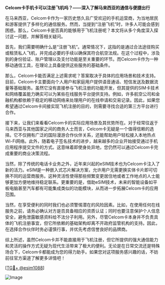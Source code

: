 **Celcom卡手机卡可以注册飞机吗？——深入了解马来西亚的通信与便捷出行**

在马来西亚，Celcom卡作为一家历史悠久且广受欢迎的手机运营商，为当地居民和游客提供了多样化的通信服务。然而，当提到“注册飞机”时，许多人可能会感到困惑。那么，Celcom卡是否真的能够用于飞机注册呢？本文将从多个角度深入探讨这一问题，并解答相关疑问。

首先，我们需要明确什么是“注册飞机”。通常情况下，这指的是通过合法途径购买或租赁私人飞机，并完成必要的手续以确保其符合航空法规。在这个过程中，涉及到的身份验证、账户管理以及支付功能是至关重要的环节。而Celcom卡作为一种移动通信工具，在理论上具备提供这些服务的基础条件。

那么，Celcom卡能否满足上述需求呢？答案取决于具体的应用场景和技术支持。目前，Celcom卡主要面向个人用户和家庭用户提供语音通话、短信发送及数据流量等基础服务。虽然它没有直接参与飞机注册的功能开发，但其提供的SIM卡技术和网络覆盖能力确实可以为某些在线服务平台提供支持。例如，许多航空公司和金融机构都依赖于稳定的移动网络来处理用户的在线申请和交易记录。因此，如果您希望通过Celcom卡间接实现飞机注册的目的，则需要寻找合适的第三方平台进行合作。

接下来，让我们来看看Celcom卡的实际应用场景及其优势所在。对于经常往返于马来西亚与其他国家之间的商务人士而言，Celcom卡无疑是一个值得信赖的选择。它不仅拥有广泛的国际漫游合作伙伴关系，还能帮助用户轻松接入本地热点Wi-Fi网络。此外，随着电子签名技术的进步，越来越多的企业开始接受通过手机应用程序提交文件的方式。这意味着即使身处异地，您仍然可以通过Celcom卡完成重要的商业决策流程。

当然，除了传统的电话卡业务之外，近年来兴起的eSIM技术也为Celcom卡注入了新的活力。eSIM是一种嵌入式芯片解决方案，允许用户无需更换实体卡片即可切换不同的运营商服务。这种灵活性使得那些频繁变更居住地或者工作地点的人士能够更加方便地维持稳定联系。更重要的是，借助eSIM技术，未来的智能设备如平板电脑甚至汽车都有可能集成类似的功能模块，从而进一步拓展Celcom卡的应用范围。

当然，在享受便利的同时我们也必须警惕潜在的风险因素。比如，在使用任何在线服务之前，请务必确认对方是否具备相应的资质认证；同时也要注意保护个人信息安全，避免泄露敏感资料给不法分子利用。另外，尽管Celcom卡本身并不负责具体的飞机注册事宜，但它所依赖的基础架构却离不开政府监管机构的支持。因此，在选择合作伙伴时务必谨慎行事，并优先考虑信誉良好的品牌商。

综上所述，虽然Celcom卡并不能直接用于飞机注册，但它所提供的强大通信能力和灵活的操作方式无疑为现代生活带来了极大的便利。无论是在日常交流还是特殊场合下，Celcom卡都能成为您的得力助手。如果您对这项服务感兴趣的话，不妨前往官方渠道了解更多详情吧！

[[TG💪+ @esim1088](https://t.me/s/esim1088)]

![Image](https://i.postimg.cc/4NQfJmqS/Snipaste-2025-05-13-00-14-12.png)